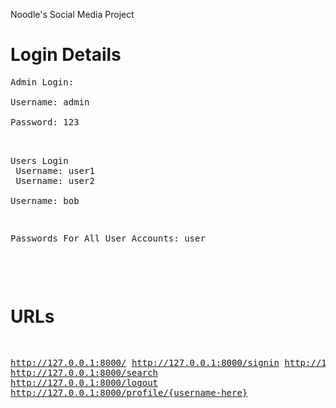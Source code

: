 Noodle's Social Media Project<br/>
<h1>Login Details</h1>
<pre>
Admin Login:<br />
Username: admin<br />
Password: 123<br />

Users Login<br />
Username: user1<br />
Username: user2<br />
Username: bob<br />

Passwords For All User Accounts: user<br />
</pre><br />

<h1>URLs</h1>
<pre>

http://127.0.0.1:8000/ 
http://127.0.0.1:8000/signin
http://127.0.0.1:8000/signup
http://127.0.0.1:8000/settings
http://127.0.0.1:8000/search
http://127.0.0.1:8000/logout
http://127.0.0.1:8000/profile/{username-here}
</pre>
